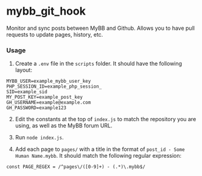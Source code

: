 # mybb_git_hook

Monitor and sync posts between MyBB and Github.  Allows you to have pull requests to update pages, history, etc.

### Usage

1. Create a `.env` file in the `scripts` folder.  It should have the following layout:

```
MYBB_USER=example_mybb_user_key
PHP_SESSION_ID=example_php_session_
SID=example_sid
MY_POST_KEY=example_post_key
GH_USERNAME=example@example.com
GH_PASSWORD=example123
```

2. Edit the constants at the top of `index.js` to match the repository you are using, as well as the MyBB forum URL.

3. Run `node index.js`.

4. Add each page to `pages/` with a title in the format of `post_id - Some Human Name.mybb`.  It should match the following regular expression:

```
const PAGE_REGEX = /^pages\/([0-9]+) - (.*)\.mybb$/
```